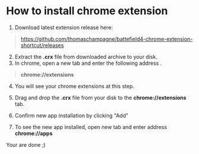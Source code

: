 How to install chrome extension
====================
1. Download latest extension release here:
>https://github.com/thomaschampagne/battefield4-chrome-extension-shortcut/releases

2. Extract the <b>.crx</b> file from downloaded archive to your disk.
3. In chrome, open a new tab and enter the following address .
><b>chrome://extensions</b>

4. You will see your chrome extensions at this step.

5. Drag and drop the <b>.crx</b> file from your disk to the <b>chrome://extensions</b> tab.

6. Confirm new app installation by clicking "Add"

7. To see the new app installed, open new tab and enter address <b>chrome://apps</b>

Your are done ;)
